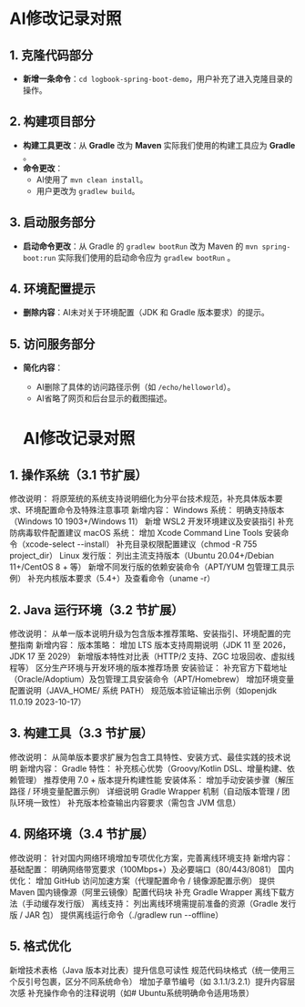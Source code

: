 <!-- by 唐文广 -->
# AI修改记录对照

## 1. 克隆代码部分
- **新增一条命令**：`cd logbook-spring-boot-demo`，用户补充了进入克隆目录的操作。

## 2. 构建项目部分
- **构建工具更改**：从 **Gradle** 改为 **Maven** 实际我们使用的构建工具应为 **Gradle** 。
- **命令更改**：
  - AI使用了 `mvn clean install`。
  - 用户更改为 `gradlew build`。


## 3. 启动服务部分
- **启动命令更改**：从 Gradle 的 `gradlew bootRun` 改为 Maven 的 `mvn spring-boot:run` 实际我们使用的启动命令应为 `gradlew bootRun` 。

## 4. 环境配置提示
- **删除内容**：AI未对关于环境配置（JDK 和 Gradle 版本要求）的提示。

## 5. 访问服务部分
- **简化内容**：
  - AI删除了具体的访问路径示例（如 `/echo/helloworld`）。
  - AI省略了网页和后台显示的截图描述。

  <!-- by 莫永启 -->
  # AI修改记录对照

## 1. 操作系统（3.1 节扩展）
修改说明：
将原笼统的系统支持说明细化为分平台技术规范，补充具体版本要求、环境配置命令及特殊注意事项
新增内容：
Windows 系统：
明确支持版本（Windows 10 1903+/Windows 11）
新增 WSL2 开发环境建议及安装指引
补充防病毒软件配置建议
macOS 系统：
增加 Xcode Command Line Tools 安装命令（xcode-select --install）
补充目录权限配置建议（chmod -R 755 project_dir）
Linux 发行版：
列出主流支持版本（Ubuntu 20.04+/Debian 11+/CentOS 8 + 等）
新增不同发行版的依赖安装命令（APT/YUM 包管理工具示例）
补充内核版本要求（5.4+）及查看命令（uname -r）
## 2. Java 运行环境（3.2 节扩展）
修改说明：
从单一版本说明升级为包含版本推荐策略、安装指引、环境配置的完整指南
新增内容：
版本策略：
增加 LTS 版本支持周期说明（JDK 11 至 2026，JDK 17 至 2029）
新增版本特性对比表（HTTP/2 支持、ZGC 垃圾回收、虚拟线程等）
区分生产环境与开发环境的版本推荐场景
安装验证：
补充官方下载地址（Oracle/Adoptium）及包管理工具安装命令（APT/Homebrew）
增加环境变量配置说明（JAVA_HOME/ 系统 PATH）
规范版本验证输出示例（如openjdk 11.0.19 2023-10-17）
## 3. 构建工具（3.3 节扩展）
修改说明：
从简单版本要求扩展为包含工具特性、安装方式、最佳实践的技术说明
新增内容：
Gradle 特性：
补充核心优势（Groovy/Kotlin DSL、增量构建、依赖管理）
推荐使用 7.0 + 版本提升构建性能
安装体系：
增加手动安装步骤（解压路径 / 环境变量配置示例）
详细说明 Gradle Wrapper 机制（自动版本管理 / 团队环境一致性）
补充版本检查输出内容要求（需包含 JVM 信息）
## 4. 网络环境（3.4 节扩展）
修改说明：
针对国内网络环境增加专项优化方案，完善离线环境支持
新增内容：
基础配置：
明确网络带宽要求（100Mbps+）及必要端口（80/443/8081）
国内优化：
增加 GitHub 访问加速方案（代理配置命令 / 镜像源配置示例）
提供 Maven 国内镜像源（阿里云镜像）配置代码块
补充 Gradle Wrapper 离线下载方法（手动缓存发行版）
离线支持：
列出离线环境需提前准备的资源（Gradle 发行版 / JAR 包）
提供离线运行命令（./gradlew run --offline）
## 5. 格式优化
新增技术表格（Java 版本对比表）提升信息可读性
规范代码块格式（统一使用三个反引号包裹，区分不同系统命令）
增加子章节编号（如 3.1.1/3.2.1）提升内容层次感
补充操作命令的注释说明（如# Ubuntu系统明确命令适用场景）
